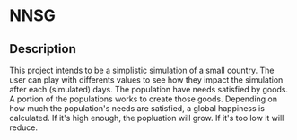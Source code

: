 # NNSG
## Description
This project intends to be a simplistic simulation of a small country. The user can play with differents values to see how they impact the simulation after each (simulated) days.
The population have needs satisfied by goods. A portion of the populations works to create those goods. Depending on how much the population's needs are satisfied, a global happiness is calculated. If it's high enough, the popluation will grow. If it's too low it will reduce.
